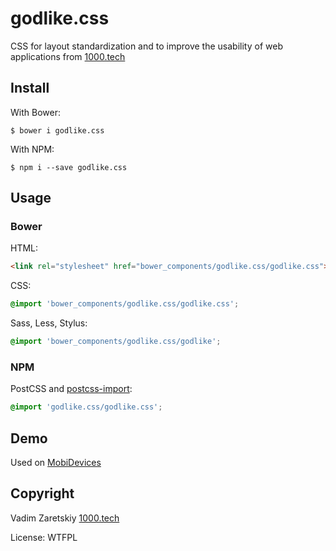 # godlike.css
CSS for layout standardization and to improve the usability of web applications from [1000.tech](http://1000.tech)

## Install

With Bower:

    $ bower i godlike.css

With NPM:

    $ npm i --save godlike.css

## Usage

### Bower

HTML:

```html
<link rel="stylesheet" href="bower_components/godlike.css/godlike.css">
```

CSS:

```css
@import 'bower_components/godlike.css/godlike.css';
```

Sass, Less, Stylus:

```css
@import 'bower_components/godlike.css/godlike';
```

### NPM

PostCSS and [postcss-import](https://github.com/postcss/postcss-import):

```css
@import 'godlike.css/godlike.css';
```

## Demo
Used on [MobiDevices](http://mobidevices.ru)

## Copyright

Vadim Zaretskiy [1000.tech](http://1000.tech)

License: WTFPL